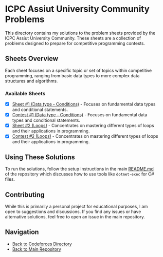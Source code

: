 # ICPC Assiut University Community Problems

This directory contains my solutions to the problem sheets provided by the ICPC Assiut University Community. These sheets are a collection of problems designed to prepare for competitive programming contests.

## Sheets Overview

Each sheet focuses on a specific topic or set of topics within competitive programming, ranging from basic data types to more complex data structures and algorithms.

### Available Sheets

- [x] [Sheet #1 (Data type - Conditions)](./Sheet%20%231%20(Data%20type%20-%20Conditions)/) - Focuses on fundamental data types and conditional statements.
- [x] [Contest #1 (Data type - Conditions)](./Contest%20%231/) - Focuses on fundamental data types and conditional statements.
- [x] [Sheet #2 (Loops)](./Sheet%20%232%20(Loops)/) - Concentrates on mastering different types of loops and their applications in programming.
- [x] [Contest #2 (Loops)](./Contest%20%232/) - Concentrates on mastering different types of loops and their applications in programming.
<!-- *(In Progress)*  -->
## Using These Solutions

To run the solutions, follow the setup instructions in the main [README.md](/README.md) of the repository which discusses how to use tools like `dotnet-exec` for C# files.

## Contributing

While this is primarily a personal project for educational purposes, I am open to suggestions and discussions. If you find any issues or have alternative solutions, feel free to open an issue in the main repository.

## Navigation

- [Back to Codeforces Directory](/Codeforces)
- [Back to Main Repository](/)
